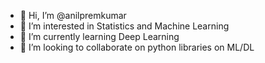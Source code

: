 - 👋 Hi, I’m @anilpremkumar
- 👀 I’m interested in Statistics and Machine Learning
- 🌱 I’m currently learning Deep Learning
- 💞️ I’m looking to collaborate on python libraries on ML/DL

<!---
anilpremkumar/anilpremkumar is a ✨ special ✨ repository because its `README.md` (this file) appears on your GitHub profile.
You can click the Preview link to take a look at your changes.
--->
